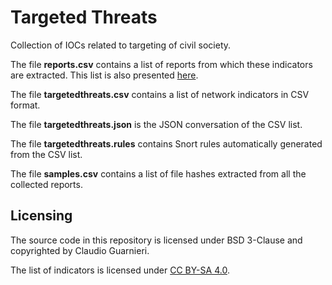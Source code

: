 # Targeted Threats

Collection of IOCs related to targeting of civil society.

The file **reports.csv** contains a list of reports from which these indicators are extracted. This list is also presented [here](https://securitywithoutborders.org/resources/targeted-surveillance-reports.html).

The file **targetedthreats.csv** contains a list of network indicators in CSV format.

The file **targetedthreats.json** is the JSON conversation of the CSV list.

The file **targetedthreats.rules** contains Snort rules automatically generated from the CSV list.

The file **samples.csv** contains a list of file hashes extracted from all the
collected reports.

## Licensing

The source code in this repository is licensed under BSD 3-Clause and
copyrighted by Claudio Guarnieri.

The list of indicators is licensed under [CC BY-SA 4.0](https://creativecommons.org/licenses/by-sa/4.0/).
